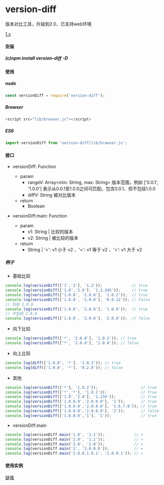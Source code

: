 # version-diff

版本对比工具，升级到2.0、已支持web环境

[1.x](https://github.com/8696/version-diff/tree/1.x)

#### 安装

##### (c)npm install version-diff -D

#### 使用

##### node

```javascript
const versionDiff = require('version-diff');
```

##### Browser

```javascript
<script src="lib/browser.js"></script>
```

##### ES6

```javascript
import versionDiff from 'version-diff/lib/browser.js';
```

#### 接口

- versionDiff: Function
    - param
        + rangeV: Array\<min: String, max: String\> 版本范围，例如 ['0.0.1', '1.0.0'] 表示从0.0.1至1.0.0之间可匹配。包含0.0.1、但不包括1.0.0
        + diffV: String 被对比版本
    - return
        + Boolean

- versionDiff.main: Function
    - param
        + v1: String | 比较的版本
        + v2: String | 被比较的版本
    - return
        + String | '<': v1 小于 v2 、'=': v1 等于 v2 、'>': v1 大于 v2

##### 例子

- 基础比较

```javascript
console.log(versionDiff(['1','2'], '1.2'));             // true
console.log(versionDiff(['1.0','2.0'], '1.2.345'));     // true
console.log(versionDiff(['1.0.0', '2.0.0'], '1.0.2'));  // true
console.log(versionDiff(['1.0.0', '2.0.0'], '0.0.12')); // false
// 包括 1.0.0
console.log(versionDiff(['1.0.0', '2.0.0'], '1.0.0'));  // true
// 不包括 2.0.0
console.log(versionDiff(['1.0.0', '2.0.0'], '2.0.0'));  // false
```

- 向下比较

```javascript
console.log(versionDiff(['*', '2.0.0'], '1.0.2')); // true
console.log(versionDiff(['*', '2.0.0'], '2.0.0')); // false
```

- 向上比较

```javascript
console.log(diff(['1.0.0', '*'], '1.0.2')); // true
console.log(diff(['1.0.0', '*'], '0.2.0')); // false
```

- 其他

```javascript
console.log(versionDiff(['*'], '1.0.2'));                   // true
console.log(versionDiff(['*','*'], '1.0.2'));               // true
console.log(versionDiff(['1.0','2.0'], '1.234'));           // true
console.log(versionDiff(['1.0.0.0','2.0.0.0'], '1'));       // true
console.log(versionDiff(['1.0.0.0','2.0.0.0'], '1.6.7.8')); // true
console.log(versionDiff(['1.0.0.0','2.0.0.0'], '2'));       // false
console.log(versionDiff(['1.0.0.0','1'], '1'));             // true
```

- versionDiff.main

```javascript
console.log(versionDiff.main('1.0', '1.1'));             // <
console.log(versionDiff.main('2.0', '1.1'));             // >
console.log(versionDiff.main('2.0', '2.0'));             // =
console.log(versionDiff.main('2', '2.0.0.0'));           // =
console.log(versionDiff.main('2.0.0.1.0.1', '2.0.0.1')); // >
```

#### 使用实例
[链接](http://8696.icode.link/#doc/%E6%89%A9%E5%B1%95/%E5%90%8E%E7%AB%AF%E7%9A%84%E7%89%88%E6%9C%AC%E6%8E%A7%E5%88%B6.md)

